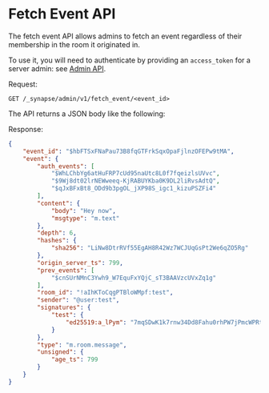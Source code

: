 # Fetch Event API

The fetch event API allows admins to fetch an event regardless of their membership in the room it
originated in. 

To use it, you will need to authenticate by providing an `access_token`
for a server admin: see [Admin API](../usage/administration/admin_api/).

Request:
```http
GET /_synapse/admin/v1/fetch_event/<event_id>
```

The API returns a JSON body like the following:

Response:
```json
{
    "event_id": "$hbFTSxFNaPau73B8fqGTFrkSqxOpaFjlnzOFEPw9tMA",
    "event": {
        "auth_events": [
            "$WhLChbYg6atHuFRP7cUd95naUtc8L0f7fqeizlsUVvc",
            "$9Wj8dt02lrNEWweeq-KjRABUYKba0K9DL2liRvsAdtQ",
            "$qJxBFxBt8_ODd9b3pgOL_jXP98S_igc1_kizuPSZFi4"
        ],
        "content": {
            "body": "Hey now",
            "msgtype": "m.text"
        },
        "depth": 6,
        "hashes": {
            "sha256": "LiNw8DtrRVf55EgAH8R42Wz7WCJUqGsPt2We6qZO5Rg"
        },
        "origin_server_ts": 799,
        "prev_events": [
            "$cnSUrNMnC3Ywh9_W7EquFxYQjC_sT3BAAVzcUVxZq1g"
        ],
        "room_id": "!aIhKToCqgPTBloWMpf:test",
        "sender": "@user:test",
        "signatures": {
            "test": {
                "ed25519:a_lPym": "7mqSDwK1k7rnw34Dd8Fahu0rhPW7jPmcWPRtRDoEN9Yuv+BCM2+Rfdpv2MjxNKy3AYDEBwUwYEuaKMBaEMiKAQ"
            }
        },
        "type": "m.room.message",
        "unsigned": {
            "age_ts": 799
        }
    }
}
```


